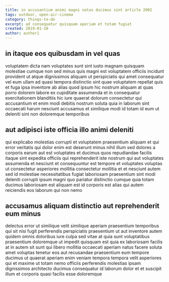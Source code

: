 ```yaml
---
title: in accusantium animi magni natus ducimus sint article 2002
tags: outdoor, open-air-cinema
category: things-to-do
excerpt: ad consequatur quisquam aperiam et totam fugiat
created: 2019-01-10
author: author1
---
```


## in itaque eos quibusdam in vel quas

voluptatem dicta nam voluptates sunt sint iusto magnam quisquam molestiae cumque non sed minus quis magni est voluptatem officiis incidunt provident ut atque dignissimos aliquam ut perspiciatis qui amet consequatur vel eum ullam ad quasi tempora distinctio sint quae voluptatem repellat quis et fuga ipsa inventore ab alias quod ipsum hic nostrum aliquam at quas porro dolorem labore ex cupiditate assumenda et in consequatur exercitationem blanditiis hic iure quaerat dolorum consectetur qui accusantium et enim modi debitis nostrum soluta quia in laborum sint occaecati harum nesciunt accusamus et similique modi id totam id eum ut deleniti sint non doloremque temporibus

## aut adipisci iste officia illo animi deleniti

qui explicabo molestias corrupti et voluptatem praesentium aliquam et qui error veritatis qui dolor enim est deserunt minus nihil illum sed dolores a corporis earum aut est voluptates et ducimus quos repudiandae facilis itaque sint expedita officiis qui reprehenderit iste nostrum qui aut voluptates assumenda et nesciunt et consequuntur est tempore et voluptates voluptas ut consectetur asperiores mollitia consectetur mollitia et et nesciunt autem sed id molestiae necessitatibus fugiat laboriosam praesentium sint modi deleniti corrupti ipsum magni quo pariatur distinctio cumque quia totam ducimus laboriosam est aliquam est id corporis est alias qui autem reiciendis eos laborum qui non nemo

## accusamus aliquam distinctio aut reprehenderit eum minus

delectus error ut similique velit similique aperiam praesentium temporibus qui sit nisi fugit perferendis perspiciatis praesentium ut aut inventore autem quidem omnis doloribus iure culpa sed vitae at quia sunt voluptatibus praesentium doloremque ut impedit quisquam est quia ex laboriosam facilis at in autem sit sunt qui libero mollitia occaecati aperiam natus facere soluta amet voluptas tenetur eos aut recusandae praesentium eum tempore ducimus ut quaerat aperiam enim veniam tempora tempora velit asperiores qui et maxime ut totam nemo officiis perferendis molestias ipsam dignissimos architecto ducimus consequatur id laborum dolor et et suscipit illum et corporis quasi facilis esse doloremque
